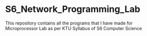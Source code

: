 # S6_Network_Programming_Lab
This repository contains all the programs that I have made for Microprocessor Lab as per KTU Syllabus of S6 Computer Science
